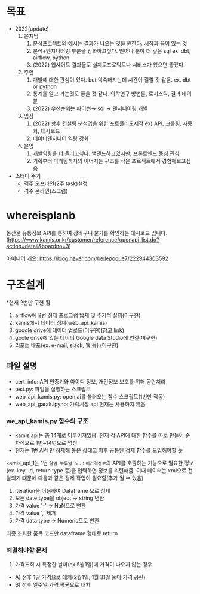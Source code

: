 # 목표
- 2022(update)
    1. 은지님
        1. 분석프로젝트의 예시는 결과가 나오는 것을 원한다. 시작과 끝이 있는 것
        2. 분석+엔지니어링 부분을 강화하고싶다. 언어나 분야 더 깊은 sql
        ex. dbt, airflow, python
        3. (2022) 웹사이트 결과물로 실제로프로덕트나 서비스가 있으면 좋겠다.
    2. 주연
        1. 개발에 대한 관심이 있다. but 익숙해지는데 시간이 걸릴 것 같음.
        ex. dbt or python
        2. 통계를 알고 가는것도 좋을 것 같다. 의학연구 방법론, 로지스틱, 결과 테이블
        3. (2022) 우선순위는 파이썬→ sql → 엔지니어링 개발
    3. 임정
        1. (2022) 향후 컨설팅 분석업을 위한 포트폴리오제작
            ex) API, 크롤링, 자동화, 대시보드
        2. 데이터엔지니어 역량 강화
    4. 윤영
        1. 개발역량을 더 올리고싶다. 백엔드하고있지만, 프론트엔드 중심 관심
        2. 기획부터 마케팅까지의 이어지는 구조를 작은 프로젝트에서 경험해보고싶음
- 스터디 주기
    - 격주 오프라인(2주 task)설정
    - 격주 온라인(스크럼)

# whereisplanb

농산물 유통정보 API를 통하여 장바구니 물가를 확인하는 대시보드 입니다. 
(https://www.kamis.or.kr/customer/reference/openapi_list.do?action=detail&boardno=3)


아이디어 개요: https://blog.naver.com/bellepoque7/222944303592

# 구조설계
*현재 2번만 구현 됨

1. airflow에 2번 정제 프로그램 탑재 및 주기적 실행(미구현)
2. kamis에서 데이터 정제(web_api_kamis) 
3. google drive에 데이터 업로드(미구현)[(참고 link)](https://ysyblog.tistory.com/296)
4. goole drive에 있는 데이터 Google data Studio에 연결(미구현)
5. 리포트 배포(ex. e-mail, slack, 웹 등) (미구현)


## 파일 설명
- cert_info: API 인증키와 아이디 정보, 개인정보 보호를 위해 공란처리
- test.py: 파일을 실행하는 스크립트
- web_api_kamis.py: open ai를 불러오는 함수 스크립트(1번만 작동)
- web_api_garak.ipynb: 가락시장 api 현재는 사용하지 않음

### we_api_kamis.py 함수의 구조

- kamis api는 총 14개로 이루어져있음. 현재 각 API에 대한 함수를 따로 만들어 순차적으로 1번~14번으로 명칭
- 현재는 1번 API 만 정제해 놓은 상태고 이후 공통된 정제 함수를 도입해야할 듯

kamis_api_1는 1번 `일별 부류별 도.소매가격정보`의 API를 호출하는 기능으로 필요한 정보(ex. key, id, return type 등)을 입력하면 정보를 리턴해줌.
이때 데이터는 xml으로 전달되기 떄문에 다음과 같은 정제 작업이 필요함(추가 될 수 있음)
1. iteration을 이용하여 Dataframe 으로 정제
2. 모든 date type을 object -> string 변환
3. 가격 value '-'  ->  NaN으로 변환
4. 가격 value ',' 제거
5. 가격 data type -> Numeric으로 변환

최종 조회한 품목 코드만 dataframe 형태로 return

### 해결해야할 문제
1. 가격조회 시 특정한 날짜(ex 5월1일)에 가격이 나오지 않는 경우
- A) 전후 1일 가격으로 대치(2월1일, 1월 31일 둘다 가격 공란)
- B) 전후 일주일 가격 평균으로 대치
